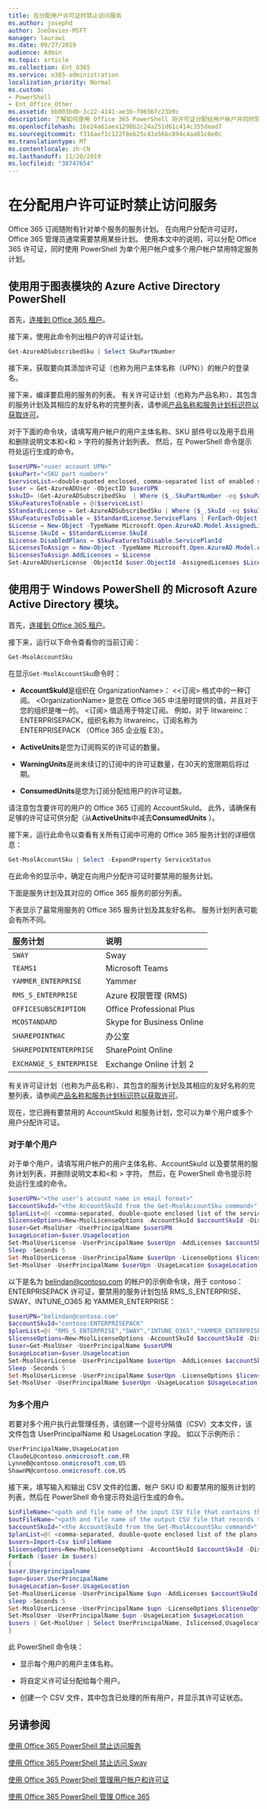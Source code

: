 ```yaml
---
title: 在分配用户许可证时禁止访问服务
ms.author: josephd
author: JoeDavies-MSFT
manager: laurawi
ms.date: 09/27/2019
audience: Admin
ms.topic: article
ms.collection: Ent_O365
ms.service: o365-administration
localization_priority: Normal
ms.custom:
- PowerShell
- Ent_Office_Other
ms.assetid: bb003bdb-3c22-4141-ae3b-f0656fc23b9c
description: 了解如何使用 Office 365 PowerShell 将许可证分配给用户帐户并同时禁用特定服务计划。
ms.openlocfilehash: 16e24a61aea1298b2c24a251d61c414c355dead7
ms.sourcegitcommit: f316aef1c122f8eb25c43a56bc894c4aa61c8e0c
ms.translationtype: MT
ms.contentlocale: zh-CN
ms.lasthandoff: 11/20/2019
ms.locfileid: "38747654"
---
```

# <a name="disable-access-to-services-while-assigning-user-licenses"></a>在分配用户许可证时禁止访问服务

Office 365 订阅随附有针对单个服务的服务计划。 在向用户分配许可证时，Office 365 管理员通常需要禁用某些计划。 使用本文中的说明，可以分配 Office 365 许可证，同时使用 PowerShell 为单个用户帐户或多个用户帐户禁用特定服务计划。

## <a name="use-the-azure-active-directory-powershell-for-graph-module"></a>使用用于图表模块的 Azure Active Directory PowerShell

首先，[连接到 Office 365 租户](connect-to-office-365-powershell.md#connect-with-the-azure-active-directory-powershell-for-graph-module)。
  

接下来，使用此命令列出租户的许可证计划。

```powershell
Get-AzureADSubscribedSku | Select SkuPartNumber
```

接下来，获取要向其添加许可证（也称为用户主体名称（UPN））的帐户的登录名。

接下来，编译要启用的服务的列表。 有关许可证计划（也称为产品名称）、其包含的服务计划及其相应的友好名称的完整列表，请参阅[产品名称和服务计划标识符以获取许可](https://docs.microsoft.com/azure/active-directory/users-groups-roles/licensing-service-plan-reference)。

对于下面的命令块，请填写用户帐户的用户主体名称、SKU 部件号以及用于启用和删除说明文本和\<和 > 字符的服务计划列表。 然后，在 PowerShell 命令提示符处运行生成的命令。
  
```powershell
$userUPN="<user account UPN>"
$skuPart="<SKU part number>"
$serviceList=<double-quoted enclosed, comma-separated list of enabled services>
$user = Get-AzureADUser -ObjectID $userUPN
$skuID= (Get-AzureADSubscribedSku  | Where {$_.SkuPartNumber -eq $skuPart}).SkuID
$SkuFeaturesToEnable = @($serviceList)
$StandardLicense = Get-AzureADSubscribedSku | Where {$_.SkuId -eq $skuID}
$SkuFeaturesToDisable = $StandardLicense.ServicePlans | ForEach-Object { $_ | Where {$_.ServicePlanName -notin $SkuFeaturesToEnable }}
$License = New-Object -TypeName Microsoft.Open.AzureAD.Model.AssignedLicense
$License.SkuId = $StandardLicense.SkuId
$License.DisabledPlans = $SkuFeaturesToDisable.ServicePlanId
$LicensesToAssign = New-Object -TypeName Microsoft.Open.AzureAD.Model.AssignedLicenses
$LicensesToAssign.AddLicenses = $License
Set-AzureADUserLicense -ObjectId $user.ObjectId -AssignedLicenses $LicensesToAssign
```

## <a name="use-the-microsoft-azure-active-directory-module-for-windows-powershell"></a>使用用于 Windows PowerShell 的 Microsoft Azure Active Directory 模块。

首先，[连接到 Office 365 租户](connect-to-office-365-powershell.md#connect-with-the-microsoft-azure-active-directory-module-for-windows-powershell)。

接下来，运行以下命令查看你的当前订阅：
  
```powershell
Get-MsolAccountSku
```

在显示`Get-MsolAccountSku`命令时：
  
- **AccountSkuId**是组织在 OrganizationName>： \<\<订阅> 格式中的一种订阅。 \<OrganizationName> 是您在 Office 365 中注册时提供的值，并且对于您的组织是唯一的。 \<订阅> 值适用于特定订阅。 例如，对于 litwareinc： ENTERPRISEPACK，组织名称为 litwareinc，订阅名称为 ENTERPRISEPACK （Office 365 企业版 E3）。
    
- **ActiveUnits**是您为订阅购买的许可证的数量。
    
- **WarningUnits**是尚未续订的订阅中的许可证数量，在30天的宽限期后将过期。
    
- **ConsumedUnits**是您为订阅分配给用户的许可证数。
    
请注意包含要许可的用户的 Office 365 订阅的 AccountSkuId。 此外，请确保有足够的许可证可供分配（从**ActiveUnits**中减去**ConsumedUnits** ）。
  
接下来，运行此命令以查看有关所有订阅中可用的 Office 365 服务计划的详细信息：
  
```powershell
Get-MsolAccountSku | Select -ExpandProperty ServiceStatus
```

在此命令的显示中，确定在向用户分配许可证时要禁用的服务计划。
  
下面是服务计划及其对应的 Office 365 服务的部分列表。

下表显示了最常用服务的 Office 365 服务计划及其友好名称。 服务计划列表可能会有所不同。 
  
|**服务计划**|**说明**|
|:-----|:-----|
| `SWAY` <br/> |Sway  <br/> |
| `TEAMS1` <br/> |Microsoft Teams  <br/> |
| `YAMMER_ENTERPRISE` <br/> |Yammer  <br/> |
| `RMS_S_ENTERPRISE` <br/> |Azure 权限管理 (RMS)  <br/> |
| `OFFICESUBSCRIPTION` <br/> |Office Professional Plus  <br/> |
| `MCOSTANDARD` <br/> |Skype for Business Online  <br/> |
| `SHAREPOINTWAC` <br/> |办公室   <br/> |
| `SHAREPOINTENTERPRISE` <br/> |SharePoint Online  <br/> |
| `EXCHANGE_S_ENTERPRISE` <br/> |Exchange Online 计划 2  <br/> |
   
有关许可证计划（也称为产品名称）、其包含的服务计划及其相应的友好名称的完整列表，请参阅[产品名称和服务计划标识符以获取许可](https://docs.microsoft.com/azure/active-directory/users-groups-roles/licensing-service-plan-reference)。
   
现在，您已拥有要禁用的 AccountSkuId 和服务计划，您可以为单个用户或多个用户分配许可证。
  
### <a name="for-a-single-user"></a>对于单个用户

对于单个用户，请填写用户帐户的用户主体名称、AccountSkuId 以及要禁用的服务计划列表，并删除说明文本和\<和 > 字符。 然后，在 PowerShell 命令提示符处运行生成的命令。
  
```powershell
$userUPN="<the user's account name in email format>"
$accountSkuId="<the AccountSkuId from the Get-MsolAccountSku command>"
$planList=@( <comma-separated, double-quote enclosed list of the service plans to disable> )
$licenseOptions=New-MsolLicenseOptions -AccountSkuId $accountSkuId -DisabledPlans $planList
$user=Get-MsolUser -UserPrincipalName $userUPN
$usageLocation=$user.Usagelocation
Set-MsolUserLicense -UserPrincipalName $userUpn -AddLicenses $accountSkuId -ErrorAction SilentlyContinue
Sleep -Seconds 5
Set-MsolUserLicense -UserPrincipalName $userUpn -LicenseOptions $licenseOptions -ErrorAction SilentlyContinue
Set-MsolUser -UserPrincipalName $userUpn -UsageLocation $usageLocation
```

以下是名为 belindan@contoso.com 的帐户的示例命令块，用于 contoso： ENTERPRISEPACK 许可证，要禁用的服务计划包括 RMS_S_ENTERPRISE、SWAY、INTUNE_O365 和 YAMMER_ENTERPRISE：
  
```powershell
$userUPN="belindan@contoso.com"
$accountSkuId="contoso:ENTERPRISEPACK"
$planList=@( "RMS_S_ENTERPRISE","SWAY","INTUNE_O365","YAMMER_ENTERPRISE" )
$licenseOptions=New-MsolLicenseOptions -AccountSkuId $accountSkuId -DisabledPlans $planList
$user=Get-MsolUser -UserPrincipalName $userUPN
$usageLocation=$user.Usagelocation
Set-MsolUserLicense -UserPrincipalName $userUpn -AddLicenses $accountSkuId -ErrorAction SilentlyContinue
Sleep -Seconds 5
Set-MsolUserLicense -UserPrincipalName $userUpn -LicenseOptions $licenseOptions -ErrorAction SilentlyContinue
Set-MsolUser -UserPrincipalName $userUpn -UsageLocation $UsageLocation
```

### <a name="for-multiple-users"></a>为多个用户

若要对多个用户执行此管理任务，请创建一个逗号分隔值（CSV）文本文件，该文件包含 UserPrincipalName 和 UsageLocation 字段。 如以下示例所示：
  
```powershell
UserPrincipalName,UsageLocation
ClaudeL@contoso.onmicrosoft.com,FR
LynneB@contoso.onmicrosoft.com,US
ShawnM@contoso.onmicrosoft.com,US
```

接下来，填写输入和输出 CSV 文件的位置、帐户 SKU ID 和要禁用的服务计划的列表，然后在 PowerShell 命令提示符处运行生成的命令。
  
```powershell
$inFileName="<path and file name of the input CSV file that contains the users, example: C:\admin\Users2License.CSV>"
$outFileName="<path and file name of the output CSV file that records the results, example: C:\admin\Users2License-Done.CSV>"
$accountSkuId="<the AccountSkuId from the Get-MsolAccountSku command>"
$planList=@( <comma-separated, double-quote enclosed list of the plans to disable> )
$users=Import-Csv $inFileName
$licenseOptions=New-MsolLicenseOptions -AccountSkuId $accountSkuId -DisabledPlans $planList
ForEach ($user in $users)
{
$user.Userprincipalname
$upn=$user.UserPrincipalName
$usageLocation=$user.UsageLocation
Set-MsolUserLicense -UserPrincipalName $upn -AddLicenses $accountSkuId -ErrorAction SilentlyContinue
sleep -Seconds 5
Set-MsolUserLicense -UserPrincipalName $upn -LicenseOptions $licenseOptions -ErrorAction SilentlyContinue
Set-MsolUser -UserPrincipalName $upn -UsageLocation $usageLocation
$users | Get-MsolUser | Select UserPrincipalName, Islicensed,Usagelocation | Export-Csv $outFileName
}
```

此 PowerShell 命令块：
  
- 显示每个用户的用户主体名称。
    
- 将自定义许可证分配给每个用户。
    
- 创建一个 CSV 文件，其中包含已处理的所有用户，并显示其许可证状态。
    
## <a name="see-also"></a>另请参阅

[使用 Office 365 PowerShell 禁止访问服务](disable-access-to-services-with-office-365-powershell.md)
  
[使用 Office 365 PowerShell 禁止访问 Sway](disable-access-to-sway-with-office-365-powershell.md)
  
[使用 Office 365 PowerShell 管理用户帐户和许可证](manage-user-accounts-and-licenses-with-office-365-powershell.md)
  
[使用 Office 365 PowerShell 管理 Office 365](manage-office-365-with-office-365-powershell.md)

